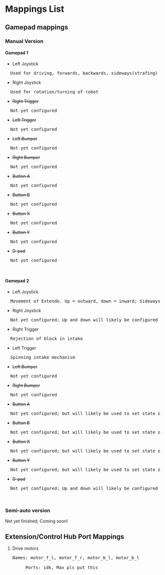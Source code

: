 # Mappings List

## Gamepad mappings <br />
### Manual Version
#### Gamepad 1
* Left Joystick
<pre>
  Used for driving, forwards, backwards, sideways(strafing)
</pre>
* Right Joystick
<pre>
  Used for rotation/turning of robot
</pre>
* ~~Right Trigger~~
<pre>
  Not yet configured
</pre>
* ~~Left Trigger~~
<pre>
  Not yet configured
</pre>
* ~~Left Bumper~~
<pre>
  Not yet configured
</pre>
* ~~Right Bumper~~
<pre>
  Not yet configured
</pre>
* ~~Button A~~
<pre>
  Not yet configured
</pre>
* ~~Button B~~
<pre>
  Not yet configured
</pre>
* ~~Button X~~
<pre>
  Not yet configured
</pre>
* ~~Button Y~~
<pre>
  Not yet configured
</pre>
* ~~D-pad~~
<pre>
  Not yet configured
</pre><br />

#### Gamepad 2
* Left Joystick
<pre>
  Movement of Extendo. Up = outward, down = inward; Sideways movement of joystick not configured to function.
</pre>
* Right Joystick
<pre>
  Not yet configured; Up and down will likely be configured for vertical slides.
</pre>
* Right Trigger
<pre>
  Rejection of block in intake
</pre>
* Left Trigger
<pre>
  Spinning intake mechanism
</pre>
* ~~Left Bumper~~
<pre>
  Not yet configured
</pre>
* ~~Right Bumper~~
<pre>
  Not yet configured
</pre>
* ~~Button A~~
<pre>
  Not yet configured; but will likely be used to set state of rotating arm.
</pre>
* ~~Button B~~
<pre>
  Not yet configured; but will likely be used to set state of rotating arm.
</pre>
* ~~Button X~~
<pre>
  Not yet configured; but will likely be used to set state of rotating arm.
</pre>
* ~~Button Y~~
<pre>
  Not yet configured; but will likely be used to set state of rotating arm.
</pre>
* ~~D-pad~~
<pre>
  Not yet configured; Up and down will likely be configured to endgame hang, while left and right control movement of claw.
</pre><br />
### Semi-auto version<br />
Not yet finished; Coming soon!

## Extension/Control Hub Port Mappings<br />
1. Drive motors<br />
   <pre>Names: motor_f_l, motor_f_r, motor_b_l, motor_b_l<br />
        Ports: idk, Max pls put this<br />
   </pre>


